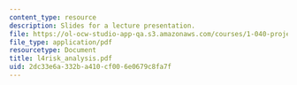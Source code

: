 ```yaml
---
content_type: resource
description: Slides for a lecture presentation.
file: https://ol-ocw-studio-app-qa.s3.amazonaws.com/courses/1-040-project-management-spring-2004/2dc33e6a332ba410cf006e0679c8fa7f_l4risk_analysis.pdf
file_type: application/pdf
resourcetype: Document
title: l4risk_analysis.pdf
uid: 2dc33e6a-332b-a410-cf00-6e0679c8fa7f
---
```

